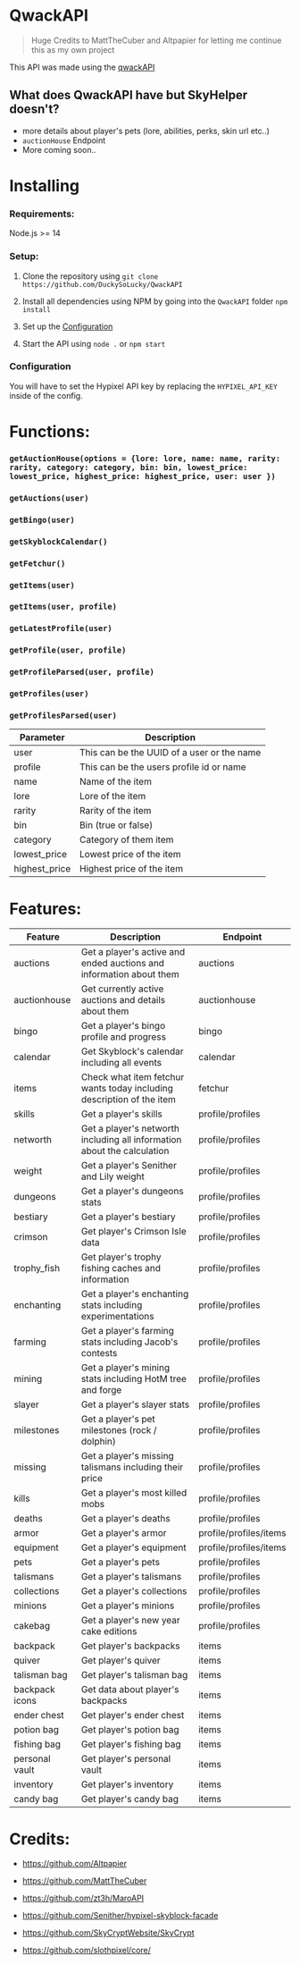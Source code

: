 # QwackAPI

> Huge Credits to MattTheCuber and Altpapier for letting me continue this as my own project

This API was made using the [qwackAPI](https://github.com/DuckySoLucky/QwackAPI)

## What does QwackAPI have but SkyHelper doesn't?

- more details about player's pets (lore, abilities, perks, skin url etc..) <br/>
- `auctionHouse` Endpoint <br/>
- More coming soon.. <br/>

# Installing

### Requirements:

Node.js >= 14

### Setup:

1. Clone the repository using `git clone https://github.com/DuckySoLucky/QwackAPI`

2. Install all dependencies using NPM by going into the `QwackAPI` folder `npm install`

3. Set up the [Configuration](#Configuration)

4. Start the API using `node .` or `npm start`

### Configuration

You will have to set the Hypixel API key by replacing the `HYPIXEL_API_KEY` inside of the config.

# Functions:

### `getAuctionHouse(options = {lore: lore, name: name, rarity: rarity, category: category, bin: bin, lowest_price: lowest_price, highest_price: highest_price, user: user })`

### `getAuctions(user)`

### `getBingo(user)`

### `getSkyblockCalendar()`

### `getFetchur()`

### `getItems(user)`

### `getItems(user, profile)`

### `getLatestProfile(user)`

### `getProfile(user, profile)`

### `getProfileParsed(user, profile)`

### `getProfiles(user)`

### `getProfilesParsed(user)`

| Parameter     | Description                                |
| ------------- | ------------------------------------------ |
| user          | This can be the UUID of a user or the name |
| profile       | This can be the users profile id or name   |
| name          | Name of the item                           |
| lore          | Lore of the item                           |
| rarity        | Rarity of the item                         |
| bin           | Bin (true or false)                        |
| category      | Category of them item                      |
| lowest_price  | Lowest price of the item                   |
| highest_price | Highest price of the item                  |

# Features:

| Feature        | Description                                                             | Endpoint               |
| -------------- | ----------------------------------------------------------------------- | ---------------------- |
| auctions       | Get a player's active and ended auctions and information about them     | auctions               |
| auctionhouse   | Get currently active auctions and details about them                    | auctionhouse           |
| bingo          | Get a player's bingo profile and progress                               | bingo                  |
| calendar       | Get Skyblock's calendar including all events                            | calendar               |
| items          | Check what item fetchur wants today including description of the item   | fetchur                |
| skills         | Get a player's skills                                                   | profile/profiles       |
| networth       | Get a player's networth including all information about the calculation | profile/profiles       |
| weight         | Get a player's Senither and Lily weight                                 | profile/profiles       |
| dungeons       | Get a player's dungeons stats                                           | profile/profiles       |
| bestiary       | Get a player's bestiary                                                 | profile/profiles       |
| crimson        | Get player's Crimson Isle data                                          | profile/profiles       |
| trophy_fish    | Get player's trophy fishing caches and information                      | profile/profiles       |
| enchanting     | Get a player's enchanting stats including experimentations              | profile/profiles       |
| farming        | Get a player's farming stats including Jacob's contests                 | profile/profiles       |
| mining         | Get a player's mining stats including HotM tree and forge               | profile/profiles       |
| slayer         | Get a player's slayer stats                                             | profile/profiles       |
| milestones     | Get a player's pet milestones (rock / dolphin)                          | profile/profiles       |
| missing        | Get a player's missing talismans including their price                  | profile/profiles       |
| kills          | Get a player's most killed mobs                                         | profile/profiles       |
| deaths         | Get a player's deaths                                                   | profile/profiles       |
| armor          | Get a player's armor                                                    | profile/profiles/items |
| equipment      | Get a player's equipment                                                | profile/profiles/items |
| pets           | Get a player's pets                                                     | profile/profiles       |
| talismans      | Get a player's talismans                                                | profile/profiles       |
| collections    | Get a player's collections                                              | profile/profiles       |
| minions        | Get a player's minions                                                  | profile/profiles       |
| cakebag        | Get a player's new year cake editions                                   | profile/profiles       |
| backpack       | Get player's backpacks                                                  | items                  |
| quiver         | Get player's quiver                                                     | items                  |
| talisman bag   | Get player's talisman bag                                               | items                  |
| backpack icons | Get data about player's backpacks                                       | items                  |
| ender chest    | Get player's ender chest                                                | items                  |
| potion bag     | Get player's potion bag                                                 | items                  |
| fishing bag    | Get player's fishing bag                                                | items                  |
| personal vault | Get player's personal vault                                             | items                  |
| inventory      | Get player's inventory                                                  | items                  |
| candy bag      | Get player's candy bag                                                  | items                  |

# Credits:

- https://github.com/Altpapier

- https://github.com/MattTheCuber

- https://github.com/zt3h/MaroAPI

- https://github.com/Senither/hypixel-skyblock-facade

- https://github.com/SkyCryptWebsite/SkyCrypt

- https://github.com/slothpixel/core/
